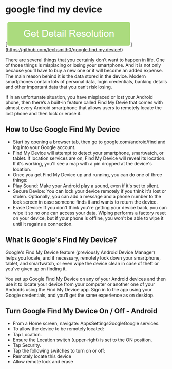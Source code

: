 # google find my device

[![google find my device](get-startted.png)](https://github.com/techsmith0/google.find.my.device\)

There are several things that you certainly don’t want to happen in life. One of those things is misplacing or losing your smartphone. And it is not only because you’ll have to buy a new one or it will become an added expense. The main reason behind it is the data stored in the device. Modern smartphones contain lots of personal data, login credentials, banking details and other important data that you can’t risk losing.

If in an unfortunate situation, you have misplaced or lost your Android phone, then there’s a built-in feature called Find My Devie that comes with almost every Android smartphone that allows users to remotely locate the lost phone and then lock or erase it.

## How to Use Google Find My Device

* Start by opening a browser tab, then go to google.com/android/find and log into your Google account.
* Find My Device will attempt to detect your smartphone, smartwatch, or tablet. If location services are on, Find My Device will reveal its location. If it's working, you'll see a map with a pin dropped at the device's location.
* Once you get Find My Device up and running, you can do one of three things:
 * Play Sound: Make your Android play a sound, even if it's set to silent.
 * Secure Device: You can lock your device remotely if you think it's lost or stolen. Optionally, you can add a message and a phone number to the lock screen in case someone finds it and wants to return the device.
 * Erase Device: If you don't think you're getting your device back, you can wipe it so no one can access your data. Wiping performs a factory reset on your device, but if your phone is offline, you won't be able to wipe it until it regains a connection.

## What Is Google's Find My Device?

Google's Find My Device feature (previously Android Device Manager) helps you locate, and if necessary, remotely lock down your smartphone, tablet, and smartwatch, or even wipe the device clean in case of theft or you've given up on finding it.

You set up Google Find My Device on any of your Android devices and then use it to locate your device from your computer or another one of your Androids using the Find My Device app. Sign in to the app using your Google credentials, and you’ll get the same experience as on desktop.

## Turn Google Find My Device On / Off - Android

* From a Home screen, navigate: AppsSettingsGoogleGoogle services.
* To allow the device to be remotely located:
 * Tap Location.
 * Ensure the Location switch (upper-right) is set to the ON position.
* Tap Security.
* Tap the following switches to turn on or off:
 * Remotely locate this device
 * Allow remote lock and erase
